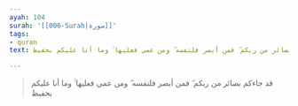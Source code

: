```yaml
---
ayah: 104
surah: '[[006-Surah|سورة]]'
tags:
- quran
text: قد جاءكم بصائر من ربكم ۖ فمن أبصر فلنفسه ۖ ومن عمي فعليها ۚ وما أنا عليكم بحفيظ

---
```

> قد جاءكم بصائر من ربكم ۖ فمن أبصر فلنفسه ۖ ومن عمي فعليها ۚ وما أنا عليكم بحفيظ
